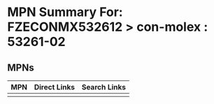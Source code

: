 



# MPN Summary For: FZECONMX532612 > con-molex : 53261-02

## MPNs
  

|MPN|Direct Links|Search Links|
| :--- | :--- | :--- |
||||
